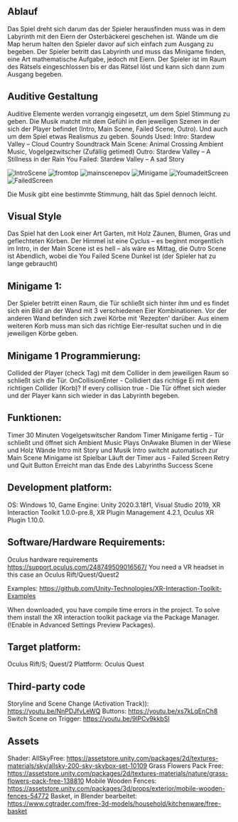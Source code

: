 ## Ablauf
Das Spiel dreht sich darum das der Spieler herausfinden muss was in dem Labyrinth mit den Eiern der Osterbäckerei geschehen ist. Wände um die Map herum halten den Spieler davor auf sich einfach zum Ausgang zu begeben. Der Spieler betritt das Labyrinth und muss das Minigame finden, eine Art mathematische Aufgabe, jedoch mit Eiern. Der Spieler ist im Raum des Rätsels eingeschlossen bis er das Rätsel löst und kann sich dann zum Ausgang begeben. 

## Auditive Gestaltung
Auditive Elemente werden vorrangig eingesetzt, um dem Spiel Stimmung zu geben. Die Musik matcht mit dem Gefühl in den jeweiligen Szenen in der sich der Player befindet (Intro, Main Scene, Failed Scene, Outro). Und auch um dem Spiel etwas Realismus zu geben.
Sounds Used:
Intro: Stardew Valley – Cloud Country Soundtrack
Main Scene: Animal Crossing Ambient Music, Vogelgezwitscher (Zufällig getimed)
Outro: Stardew Valley – A Stillness in der Rain
You Failed: Stardew Valley – A sad Story

![IntroScene](https://user-images.githubusercontent.com/72389411/172862383-bfaf8acc-81d0-493e-b20d-506122c5dfac.JPG)
![fromtop](https://user-images.githubusercontent.com/72389411/172862415-76147670-ba81-48cd-b10e-b52bbb866bd4.JPG)
![mainscenepov](https://user-images.githubusercontent.com/72389411/172862425-a38030a9-c4c7-4e5a-964b-7a97c9087c24.JPG)
![Minigame](https://user-images.githubusercontent.com/72389411/172862436-65e9b3b4-09db-468f-a35f-fe5429055ae1.JPG)
![YoumadeitScreen](https://user-images.githubusercontent.com/72389411/172862457-aecc199f-65e4-4526-86f1-fe84d3e291d7.JPG)
![FailedScreen](https://user-images.githubusercontent.com/72389411/172862468-0a009a08-9103-499d-8575-c1d798e6ce7a.JPG)

Die Musik gibt eine bestimmte Stimmung, hält das Spiel dennoch leicht.

## Visual Style
Das Spiel hat den Look einer Art Garten, mit Holz Zäunen, Blumen, Gras und geflechteten Körben. Der Himmel ist eine Cyclus – es beginnt morgentlich im Intro, in der Main Scene ist es hell – als wäre es Mittag, die Outro Scene ist Abendlich, wobei die You Failed Scene Dunkel ist (der Spieler hat zu lange gebraucht) 


## Minigame 1:
Der Spieler betritt einen Raum, die Tür schließt sich hinter ihm und es findet sich ein Bild an der Wand mit 3 verschiedenen Eier Kombinationen. Vor der anderen Wand befinden sich zwei Körbe mit 'Rezepten' darüber. Aus einem weiteren Korb muss man sich das richtige Eier-resultat suchen und in die jeweiligen Körbe geben.

## Minigame 1 Programmierung:
Collided der Player (check Tag) mit dem Collider in dem jeweiligen Raum so schließt sich die Tür. OnCollisionEnter - Collidiert das richtige Ei mit dem richtigen Collider (Korb)? If every collision true - Die Tür öffnet sich wieder und der Player kann sich wieder in das Labyrinth begeben.

## Funktionen:
Timer 30 Minuten
Vogelgetswitscher Random Timer
Minigame fertig - Tür schließt und öffnet sich
Ambient Music Plays OnAwake
Blumen in der Wiese und Holz Wände
Intro mit Story und Musik
Intro switcht automatisch zur Main Scene
Minigame ist Spielbar
Läuft der Timer aus - Failed Screen
Retry und Quit Button
Erreicht man das Ende des Labyrinths Success Scene

## Development platform:
OS: Windows 10, Game Engine: Unity 2020.3.18f1, Visual Studio 2019, XR Interaction Toolkit 1.0.0-pre.8, XR Plugin Management 4.2.1, Oculus XR Plugin 1.10.0.

## Software/Hardware Requirements:
Oculus hardware requirements https://support.oculus.com/248749509016567/ You need a VR headset in this case an Oculus Rift/Quest/Quest2

Examples: https://github.com/Unity-Technologies/XR-Interaction-Toolkit-Examples

When downloaded, you have compile time errors in the project. To solve them install the XR interaction toolkit package via the Package Manager. (!Enable in Advanced Settings Preview Packages).

## Target platform:
Oculus Rift/S; Quest/2
Plattform: Oculus Quest

## Third-party code
Storyline and Scene Change (Activation Track)): https://youtu.be/NnPDJfvLeWQ
Buttons: https://youtu.be/xs7kLqEnCh8
Switch Scene on Trigger: https://youtu.be/9lPCv9kkbSl

## Assets
Shader: AllSkyFree: https://assetstore.unity.com/packages/2d/textures-materials/sky/allsky-200-sky-skybox-set-10109
Grass Flowers Pack Free: https://assetstore.unity.com/packages/2d/textures-materials/nature/grass-flowers-pack-free-138810
Mobile Wooden Fences: https://assetstore.unity.com/packages/3d/props/exterior/mobile-wooden-fences-54772
Basket, in Blender bearbeitet: https://www.cgtrader.com/free-3d-models/household/kitchenware/free-basket

